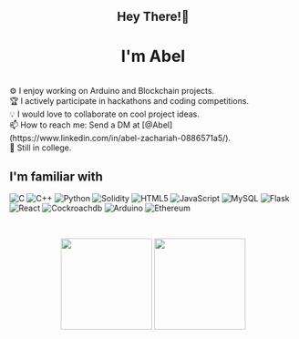 
<h2 align="center">Hey There!👋</h2>
<h1 align="center">I'm Abel </h1>

<br/>
 ⚙️ I enjoy working on Arduino and Blockchain projects. <br/>
 🏆 I actively participate in hackathons and coding competitions. <br/> 
 💡 I would love to collaborate on cool project ideas. <br/> 
 📫 How to reach me: Send a DM at [@Abel](https://www.linkedin.com/in/abel-zachariah-0886571a5/).<br/>
 👯 Still in college.<br/>
 
 ## I'm familiar with

 ![C](https://img.shields.io/badge/-C-333333?style=flat&logo=C&logoColor=00599C)
 ![C++](https://img.shields.io/badge/-C++-333333?style=flat&logo=C%2B%2B&logoColor=00599C)
 ![Python](https://img.shields.io/badge/-Python-333333?style=flat&logo=python)
 ![Solidity](https://img.shields.io/badge/-Solidity-333333?style=flat&logo=solidity)
 ![HTML5](https://img.shields.io/badge/-HTML5-333333?style=flat&logo=HTML5)
 ![JavaScript](https://img.shields.io/badge/-JavaScript-333333?style=flat&logo=javascript)
 ![MySQL](https://img.shields.io/badge/-MySQL-333333?style=flat&logo=mysql)
 ![Flask](https://img.shields.io/badge/-Flask-333333?style=flat&logo=flask)
 ![React](https://img.shields.io/badge/-React-333333?style=flat&logo=react)
 ![Cockroachdb](https://img.shields.io/badge/-CockroachDB-333333?style=flat&logo=cockroachdb)
 ![Arduino](https://img.shields.io/badge/-Arduino-333333?style=flat&logo=arduino)
 ![Ethereum](https://img.shields.io/badge/-Ethereum-333333?style=flat&logo=ethereum)
 
 <br/>
 <p align=center>
    <img height=160 align="center" src="https://github-readme-stats.vercel.app/api?username=abelzach&show_icons=true&theme=gruvbox">
    <img height=160 align="center" src="https://github-readme-stats.vercel.app/api/top-langs/?username=abelzach&layout=compact&theme=gruvbox">
</p>
 <br/>
